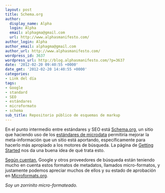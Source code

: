 ```yaml
---
layout: post
title: Schema.org
author:
  display_name: Alpha
  login: Alpha
  email: alphagma@gmail.com
  url: http://www.alphasmanifesto.com/
author_login: Alpha
author_email: alphagma@gmail.com
author_url: http://www.alphasmanifesto.com/
wordpress_id: 3637
wordpress_url: http://blog.alphasmanifesto.com/?p=3637
date: '2012-02-20 09:40:55 +0000'
date_gmt: '2012-02-20 14:40:55 +0000'
categories:
- Link del día
tags:
- Google
- standard
- SEO
- estándares
- microformato
- schema
sub_title: Repositorio público de esquemas de markup
---
```


En el punto intermedio entre estándares y SEO está [Schema.org](http://www.schema.org/), un sitio que haciendo uso de los [estándares de microdata](http://dev.w3.org/html5/md-LC/) permitiría mejorar la meta-información que un sitio está aportando, específicamente para hacerlo más apropiado a los motores de búsqueda. La página de [Getting Started](http://www.schema.org/docs/gs.html) nos da una buena idea de qué trata esto.

[Según cuentan](http://programmers.stackexchange.com/questions/126657/how-should-html-data-formats-be-applied-in-everyday-situations), Google y otros proveedores de búsqueda están teniendo mucho en cuenta estos formatos de metadatos, llamados micro-formatos, y justamente podemos apreciar muchos de ellos y su estado de aprobación en [Microformats.org](http://microformats.org/).

_Soy un zorrinito micro-formateado._
